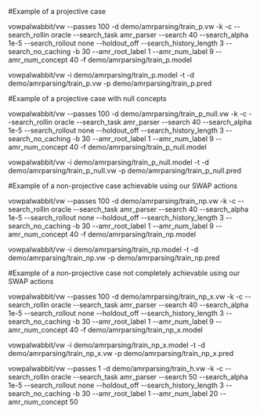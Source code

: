#Example of a projective case

vowpalwabbit/vw --passes 100 -d demo/amrparsing/train_p.vw -k -c --search_rollin oracle --search_task amr_parser --search 40 --search_alpha 1e-5  --search_rollout none  --holdout_off --search_history_length 3 --search_no_caching -b 30 --amr_root_label 1 --amr_num_label 9 --amr_num_concept 40 -f demo/amrparsing/train_p.model

vowpalwabbit/vw -i demo/amrparsing/train_p.model -t -d demo/amrparsing/train_p.vw -p demo/amrparsing/train_p.pred

#Example of a projective case with null concepts

vowpalwabbit/vw --passes 100 -d demo/amrparsing/train_p_null.vw -k -c --search_rollin oracle --search_task amr_parser --search 40 --search_alpha 1e-5  --search_rollout none  --holdout_off --search_history_length 3 --search_no_caching -b 30 --amr_root_label 1 --amr_num_label 9 --amr_num_concept 40 -f demo/amrparsing/train_p_null.model

vowpalwabbit/vw -i demo/amrparsing/train_p_null.model -t -d demo/amrparsing/train_p_null.vw -p demo/amrparsing/train_p_null.pred

#Example of a non-projective case achievable using our SWAP actions

vowpalwabbit/vw --passes 100 -d demo/amrparsing/train_np.vw -k -c --search_rollin oracle --search_task amr_parser --search 40 --search_alpha 1e-5  --search_rollout none  --holdout_off --search_history_length 3 --search_no_caching -b 30 --amr_root_label 1 --amr_num_label 9 --amr_num_concept 40 -f demo/amrparsing/train_np.model

vowpalwabbit/vw -i demo/amrparsing/train_np.model -t -d demo/amrparsing/train_np.vw -p demo/amrparsing/train_np.pred

#Example of a non-projective case not completely achievable using our SWAP actions

vowpalwabbit/vw --passes 100 -d demo/amrparsing/train_np_x.vw -k -c --search_rollin oracle --search_task amr_parser --search 40 --search_alpha 1e-5  --search_rollout none  --holdout_off --search_history_length 3 --search_no_caching -b 30 --amr_root_label 1 --amr_num_label 9 --amr_num_concept 40 -f demo/amrparsing/train_np_x.model

vowpalwabbit/vw -i demo/amrparsing/train_np_x.model -t -d demo/amrparsing/train_np_x.vw -p demo/amrparsing/train_np_x.pred

vowpalwabbit/vw --passes 1 -d demo/amrparsing/train_h.vw -k -c --search_rollin oracle --search_task amr_parser --search 50 --search_alpha 1e-5  --search_rollout none  --holdout_off --search_history_length 3 --search_no_caching -b 30 --amr_root_label 1 --amr_num_label 20 --amr_num_concept 50
